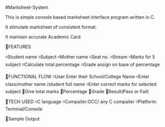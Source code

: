 #Marksheet-System

This is simple console based marksheet interface program written in C. 

It stimulate marksheet of consistent format. 

It maintain accurate Academic Card. 

🔴FEATURES
  
◽️Student name 
◽️Subject 
◽️Mother name
◽️Seat no.
◽️Stream 
◽️Marks for 5 subject
◽️Calculate total percentage 
◽️Grade assign on base of percentage

🔴FUNCTIONAL FLOW 
◽️User Enter their School/College Name
◽️Enter class/mother name /student full name
◽️Enter correct marks for selected subject 
🔸Give total marks 
🔸Percentage
🔸Grade 
🔸Result(Pass or Fail) 
      
🔴TECH USED 
◽️C language
◽️Compailer:GCC/ any C compailer
◽️Platform: Terminal/Console

🔴Sample Output

   




  
